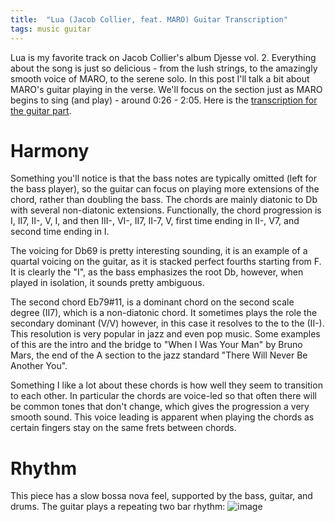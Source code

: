 ```yaml
---
title:  "Lua (Jacob Collier, feat. MARO) Guitar Transcription"
tags: music guitar
---
```


Lua is my favorite track on Jacob Collier's album Djesse vol. 2. Everything about the song is just so delicious - from the lush strings, to the amazingly smooth voice of MARO, to the serene solo. In this post I'll talk a bit about MARO's guitar playing in the verse. We'll focus on the section just as MARO begins to sing (and play) - around 0:26 - 2:05. Here is the [transcription for the guitar part](https://dl.dropboxusercontent.com/s/njkgf3edinew2mm/lua.pdf?dl=0).

# Harmony
Something you'll notice is that the bass notes are typically omitted (left for the bass player), so the guitar can focus on playing more extensions of the chord, rather than doubling the bass. The chords are mainly diatonic to Db with several non-diatonic extensions. Functionally, the chord progression is I, II7, II-, V, I, and then III-, VI-, II7, II-7, V, first time ending in II-, V7, and second time ending in I.

The voicing for Db69 is pretty interesting sounding, it is an example of a quartal voicing on the guitar, as it is stacked perfect fourths starting from F. It is clearly the "I", as the bass emphasizes the root Db, however, when played in isolation, it sounds pretty ambiguous.

The second chord Eb79#11, is a dominant chord on the second scale degree (II7), which is a non-diatonic chord. It sometimes plays the role the secondary dominant (V/V) however, in this case it resolves to the to the (II-). This resolution is very popular in jazz and even pop music. Some examples of this are the intro and the bridge to "When I Was Your Man" by Bruno Mars, the end of the A section to the jazz standard "There Will Never Be Another You".

Something I like a lot about these chords is how well they seem to transition to each other. In particular the chords are voice-led so that often there will be common tones that don't change, which gives the progression a very smooth sound. This voice leading is apparent when playing the chords as certain fingers stay on the same frets between chords.

# Rhythm
This piece has a slow bossa nova feel, supported by the bass, guitar, and drums. The guitar plays a repeating two bar rhythm:
![image](https://lh3.googleusercontent.com/y59GPpI_KgkyMZZ9ihmsyCh1I2z9uNfpyOXgEYu9hH8UcPo2PgRep4h7XDyOeQe9Broi3aeg94HOSy7rniLYr4fKL_rL_ALgxTU8pOBuBKakibSEEFDLkUkSWtlsKjxqeqypqVPYXQTznaVviLmYy7gLxT1OtYKzZJBwTvRgllVr72ifYuwwpw6AuJWx2OwzlzWE4Wej8Z0aLedsjwotHmG7rjpZcu0YqALzELoJAV7VX_EPDS6Cp-IblWPIbptK_1OI2TiFx410XZqHom4DeRZfJTS0ISMbTYdAQFS9GILemfXUvaz4HXpYAX_ErxFtKI3FHXG5SoQn07V_wJSVsHwYjRXXQNWXbKnieFntUUHeHRRuTMZUJfDt9DN_mLlZbK5fI28m1617zWbzAP2UZUSk4fFcZWLc5QNpF2h5BOfqS9nURggbi9G7v9Q7tPbW-HT9K8Mvt7-GqktuHBqHwh9ffbY3R_K5hC0AtrtpS1mtmDSV3vWzjaeI0Jckp-Nolo1fJ6o7HJCrQ_fC0_MFwWQ26Q3s-5YjuDk8fWGByo7CUY07vjPi2132PNRyeq4E3X64k4VEjRohM6vspjQ4TX4FzuxwLafj8Skj9ldN5fSKIul40rSV4-IDexIDUFK_IDOgRHlpsofHLn66fopM5LSh043NEtea79Qfjj0YcpUgRmhEW-71mzzw3XeRuw=w698-h135-no?authuser=0)
